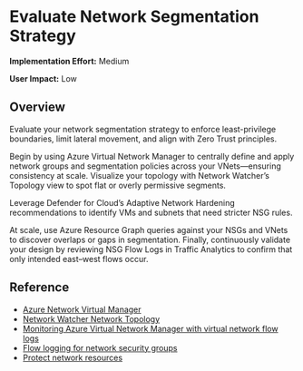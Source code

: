  # Evaluate Network Segmentation Strategy

**Implementation Effort:** Medium

**User Impact:** Low 

## Overview

Evaluate your network segmentation strategy to enforce least-privilege boundaries, limit lateral movement, and align with Zero Trust principles. 

Begin by using Azure Virtual Network Manager to centrally define and apply network groups and segmentation policies across your VNets—ensuring consistency at scale. Visualize your topology with Network Watcher’s Topology view to spot flat or overly permissive segments. 

Leverage Defender for Cloud’s Adaptive Network Hardening recommendations to identify VMs and subnets that need stricter NSG rules. 

At scale, use Azure Resource Graph queries against your NSGs and VNets to discover overlaps or gaps in segmentation. Finally, continuously validate your design by reviewing NSG Flow Logs in Traffic Analytics to confirm that only intended east–west flows occur.

## Reference

* [Azure Network Virtual Manager](https://learn.microsoft.com/en-us/azure/virtual-network-manager/overview)
* [Network Watcher Network Topology](https://learn.microsoft.com/en-us/azure/network-watcher/network-insights-topology)
* [Monitoring Azure Virtual Network Manager with virtual network flow logs](https://learn.microsoft.com/en-us/azure/virtual-network-manager/concept-virtual-network-flow-logs)
* [Flow logging for network security groups](https://learn.microsoft.com/en-us/azure/network-watcher/nsg-flow-logs-overview?tabs=Americas)
* [Protect network resources](https://learn.microsoft.com/en-us/azure/defender-for-cloud/protect-network-resources)

